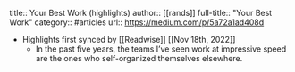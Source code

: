 title:: Your Best Work (highlights)
author:: [[rands]]
full-title:: "Your Best Work"
category:: #articles
url:: https://medium.com/p/5a72a1ad408d

- Highlights first synced by [[Readwise]] [[Nov 18th, 2022]]
	- In the past five years, the teams I’ve seen work at impressive speed are the ones who self-organized themselves elsewhere.